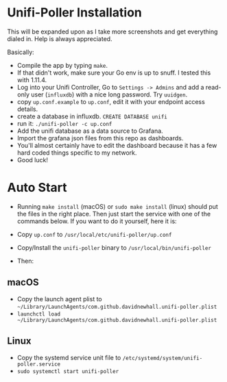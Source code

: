# Unifi-Poller Installation

This will be expanded upon as I take more screenshots and get everything dialed in. Help is always appreciated.

Basically:
- Compile the app by typing `make`.
- If that didn't work, make sure your Go env is up to snuff. I tested this with 1.11.4.
- Log into your Unifi Controller, Go to `Settings -> Admins` and add a read-only user (`influxdb`) with a nice long password. Try `uuidgen`.
- copy `up.conf.example` to `up.conf`, edit it with your endpoint access details. 
- create a database in influxdb. `CREATE DATABASE unifi`
- run it: `./unifi-poller -c up.conf`
- Add the unifi database as a data source to Grafana.
- Import the grafana json files from this repo as dashboards.
- You'll almost certainly have to edit the dashboard because it has a few hard coded things specific to my network.
- Good luck!

# Auto Start
- Running `make install` (macOS) or `sudo make install` (linux) should put the files in the right place. Then just start the service with one of the commands below. If you want to do it yourself, here it is:

- Copy `up.conf` to `/usr/local/etc/unifi-poller/up.conf`
- Copy/Install the `unifi-poller` binary to `/usr/local/bin/unifi-poller`
- Then:

## macOS
- Copy the launch agent plist to `~/Library/LaunchAgents/com.github.davidnewhall.unifi-poller.plist`
- `launchctl load ~/Library/LaunchAgents/com.github.davidnewhall.unifi-poller.plist`

## Linux
- Copy the systemd service unit file to `/etc/systemd/system/unifi-poller.service`
- `sudo systemctl start unifi-poller`